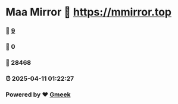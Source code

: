 # Maa Mirror :link: https://mmirror.top 
### :page_facing_up: [9](https://mmirror.top/tag.html) 
### :speech_balloon: 0 
### :hibiscus: 28468 
### :alarm_clock: 2025-04-11 01:22:27 
### Powered by :heart: [Gmeek](https://github.com/Meekdai/Gmeek)
